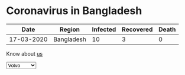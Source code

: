 # Coronavirus in Bangladesh
| Date|Region|Infected|Recovered|Death
|---|---|---|---|---|
|17-03-2020|Bangladesh|10|3|0|

Know about [us](https://iit-nstu.github.io/corona-virus-bd/contact-us.html)
<div>
  <select id="cars">
  <option value="volvo">Volvo</option>
  <option value="saab">Saab</option>
  <option value="mercedes">Mercedes</option>
  <option value="audi">Audi</option>
</select>
</div>
